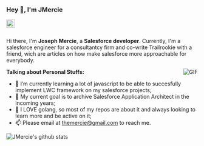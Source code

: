 ### Hey 👋, I'm JMercie

<a href="https://www.linkedin.com/in/joseph-mercie-campos-505009155/">
  <img align="left" alt="Joseph LinkdeIn" width="22px" src="https://cdn.jsdelivr.net/npm/simple-icons@v3/icons/linkedin.svg" />
</a>

<br />
<br />

Hi there, I'm **Joseph Mercie**, a **Salesforce developer**. Currently, I'm a salesforce engineer for a consultantcy firm and co-write Trailrookie with a friend, wich are articles on how make salesforce more approachable for everybody.

  <img align="right" alt="GIF" src="https://i.pinimg.com/originals/e4/26/70/e426702edf874b181aced1e2fa5c6cde.gif" />

**Talking about Personal Stuffs:**

- 🌱 I’m currently learning a lot of javascript to be able to succesfully implement LWC framework on my salesforce projects; 
- 🤔 My current goal is to archive Salesforce Application Architect in the incoming years;
- 💎 I LOVE golang, so most of my repos are about it and always looking to learn more and be active on it;
- 📫 Please email at themercie@gmail.com to reach me.


![JMercie's github stats](https://github-readme-stats.vercel.app/api?username=JMercie&show_icons=true&hide_border=true)
